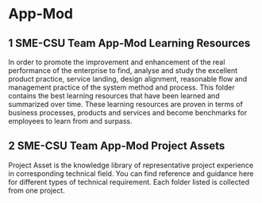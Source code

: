 # App-Mod

## 1 SME-CSU Team App-Mod Learning Resources

In order to promote the improvement and enhancement of the real performance of the enterprise to find, analyse and study the excellent product practice, service landing, design alignment, reasonable flow and management practice of the system method and process. This folder contains the best learning resources that have been learned and summarized over time. These learning resources are proven in terms of business processes, products and services and become benchmarks for employees to learn from and surpass.

## 2 SME-CSU Team App-Mod Project Assets

Project Asset is the knowledge library of representative project experience in corresponding technical field. You can find reference and guidance here for different types of technical requirement. Each folder listed is collected from one project.
